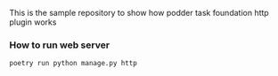 This is the sample repository to show how podder task foundation http plugin works

### How to run web server

```
poetry run python manage.py http

```


